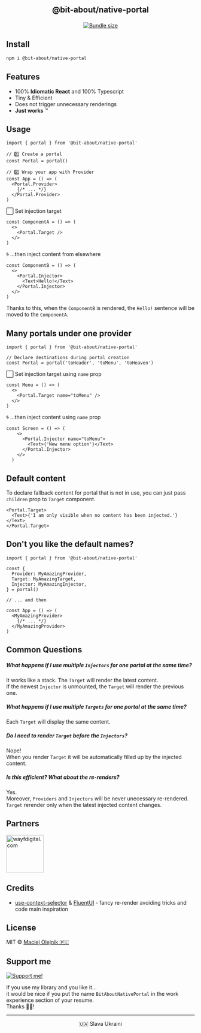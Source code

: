 
<p align="center" style="font-weight: bold; font-size: 1.5em">@bit-about/native-portal</p>
<p align="center">
<a href="https://www.npmjs.com/package/@bit-about/native-portal"><img alt="" src="https://img.shields.io/npm/v/@bit-about/native-portal.svg" /></a>
<a href="https://bundlephobia.com/package/@bit-about/native-portal"><img alt="Bundle size" src="https://img.shields.io/bundlephobia/minzip/@bit-about/native-portal?label=size" /></a>
<a href="https://codecov.io/gh/bit-about/native-portal"><img alt="" src="https://img.shields.io/codecov/c/github/bit-about/native-portals?token=BuGi92VqnL" /></a>
</p>

## Install

```bash
npm i @bit-about/native-portal
```

## Features

- 100% **Idiomatic React** and 100% Typescript
- Tiny & Efficient
- Does not trigger unnecessary renderings
- **Just works** ™

## Usage

```tsx
import { portal } from '@bit-about/native-portal'

// 1️⃣ Create a portal
const Portal = portal()

// 2️⃣ Wrap your app with Provider
const App = () => (
  <Portal.Provider>
    {/* ... */}
  </Portal.Provider>
)

```


⬜ Set injection target
```tsx
const ComponentA = () => (
  <>
    <Portal.Target />
  </>
)
```


🌀 ...then inject content from elsewhere
```tsx
const ComponentB = () => (
  <>
    <Portal.Injector>
      <Text>Hello!</Text>
    </Portal.Injector>
  </>
)
```

Thanks to this, 
when the `ComponentB` is rendered, 
the `Hello!` sentence will be moved to the `ComponentA`.

## Many portals under one provider
```tsx
import { portal } from '@bit-about/native-portal'

// Declare destinations during portal creation
const Portal = portal('toHeader', 'toMenu', 'toHeaven')
```

⬜ Set injection target using `name` prop
```tsx
const Menu = () => (
  <>
    <Portal.Target name="toMenu" />
  </>
)
```


🌀 ...then inject content using `name` prop
```tsx
const Screen = () => (
    <>
      <Portal.Injector name="toMenu">
        <Text>{'New menu option'}</Text>
      </Portal.Injector>
    </>
  )
```


## Default content
To declare fallback content for portal that is not in use, you can just pass `children` prop to `Target` component.

```tsx
<Portal.Target>
  <Text>{'I am only visible when no content has been injected.'}</Text>
</Portal.Target>
```

## Don't you like the default names?
```tsx
import { portal } from '@bit-about/native-portal'

const {
  Provider: MyAmazingProvider,
  Target: MyAmazingTarget,
  Injector: MyAmazingInjector,
} = portal()

// ... and then

const App = () => (
  <MyAmazingProvider>
    {/* ... */}
  </MyAmazingProvider>
)
```

## Common Questions
##### What happens if I use multiple `Injectors` for one portal at the same time?
It works like a stack. The `Target` will render the latest content. <br/>If the newest `Injector` is unmounted, the `Target` will render the previous one.

##### What happens if I use multiple `Targets` for one portal at the same time?
Each `Target` will display the same content.

##### Do I need to render `Target` before the `Injectors`?
Nope! <br/>
When you render `Target` it will be automatically filled up by the injected content.

##### Is this efficient? What about the re-renders?
Yes. <br/>
Moreover, `Providers` and `Injectors` will be never unecessary re-rendered.<br/>
`Target` rerender only when the latest injected content changes.

## Partners  
<a href="https://www.wayfdigital.com/"><img alt="wayfdigital.com" width="100" height="100" src="https://user-images.githubusercontent.com/1496580/161037415-0503f763-a60b-4d40-af9f-95d1304fa486.png"/></a>

## Credits
- [use-context-selector](https://github.com/dai-shi/use-context-selector) & [FluentUI](https://github.com/microsoft/fluentui) - fancy re-render avoiding tricks and code main inspiration

## License
MIT © [Maciej Olejnik 🇵🇱](https://github.com/macoley)

## Support me 

<a href="https://github.com/sponsors/macoley"><img alt="Support me!" src="https://img.shields.io/badge/github.com-Support%20me!-green"/></a>

If you use my library and you like it...<br />
it would be nice if you put the name `BitAboutNativePortal` in the work experience section of your resume.<br />
Thanks 🙇🏻! 


---
<p align="center">🇺🇦 Slava Ukraini</p>
